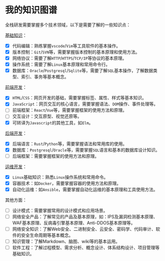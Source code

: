 # 我的知识图谱

全栈研发需要掌握多个技术领域，以下是需要了解的一些知识点：

[基础知识](./00.basis/home.md)：

- [x] 代码编辑：熟练掌握`vscode`/`Vim`等工具软件的基本操作。
- [x] 版本控制：`Git`/`SVN`等，需要掌握版本控制的基本原理和使用方法。
- [x] 网络协议：需要了解`HTTP`/`HTTPS`/`TCP/IP`等协议的基本原理。
- [x] 操作系统：需要了解`Linux`基本原理和常用命令行。
- [x] 数据库：`Oracle`/`Postgresql`/`Sqlite`等，需要了解`SQL`基本操作，了解数据类型、索引、事务等基本概念。

[前端开发](./40.dev/frontend/home.md)：

- [x] `HTML`/`CSS`：网页开发的基础，需要掌握标签、属性、样式等基本知识。
- [x] `JavaScript`：网页交互的核心语言，需要掌握语法、`DOM`操作、事件处理等。
- [ ] 前端框架：`React`/`Vue`等，需要掌握框架的使用方法和原理。
- [ ] 交互设计：交互原型、视觉还原等。
- [x] 可转译为`Javascript`的其他工具，如`Elm`。

[后端开发](./40.dev/backend/home.md)：

- [x] 后端语言：`Rust`/`Python`等，需要掌握语法和常用库的使用。
- [x] 数据库：`Postgresql`/`Oracle`等，需要掌握`SQL`语言和基本的数据库设计知识。
- [ ] 后端框架：需要掌握框架的使用方法和原理。

[运维开发](./60.devops/home.md)：

- [x] `Linux`基础知识：熟悉`Linux`操作系统和常用命令。
- [x] 容器技术：如`Docker`，需要掌握容器的使用方法和原理。
- [x] 自动化运维：如`Ansible`，需要掌握自动化运维的基本原理和工具使用方法。

其他方面：

- [ ] 设计模式：需要掌握常用的设计模式和应用场景。
- [ ] 网络安全产品：了解常见的产品及基本原理，如：IPS及漏洞检测基本原理、WAF基本原理、反病毒引擎基本原理、Anti-DDOS基本原理等。
- [ ] 网络安全知识：了解Web安全、二进制安全、云安全、密码学、代码审计、软件的安全生命周期等基本概念。
- [ ] 知识管理：了解Markdown、脑图、wiki等的基本运用。
- [ ] 软件工程：了解过程模型、需求分析、概念设计、体系结构设计、项目管理等基础知识。
